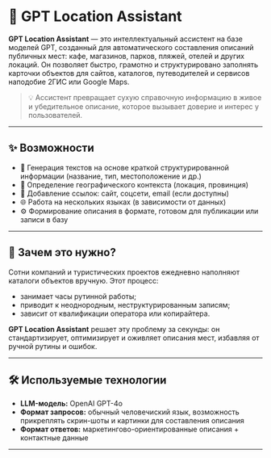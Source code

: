 # 🧭 GPT Location Assistant

**GPT Location Assistant** — это интеллектуальный ассистент на базе моделей GPT, созданный для автоматического составления описаний публичных мест: кафе, магазинов, парков, пляжей, отелей и других локаций. Он позволяет быстро, грамотно и структурировано заполнять карточки объектов для сайтов, каталогов, путеводителей и сервисов наподобие 2ГИС или Google Maps.

> 💡 Ассистент превращает сухую справочную информацию в живое и убедительное описание, которое вызывает доверие и интерес у пользователей.

---

## ✨ Возможности

- 📝 Генерация текстов на основе краткой структурированной информации (название, тип, местоположение и др.)
- 📍 Определение географического контекста (локация, провинция)
- 🔗 Добавление ссылок: сайт, соцсети, email (если доступны)
- 🌐 Работа на нескольких языках (в зависимости от данных)
- ⚙️ Формирование описания в формате, готовом для публикации или записи в базу

---

## 🎯 Зачем это нужно?

Сотни компаний и туристических проектов ежедневно наполняют каталоги объектов вручную. Этот процесс:
- занимает часы рутинной работы;
- приводит к неоднородным, неструктурированным записям;
- зависит от квалификации оператора или копирайтера.

**GPT Location Assistant** решает эту проблему за секунды: он стандартизирует, оптимизирует и оживляет описания мест, избавляя от ручной рутины и ошибок.

---

## 🛠 Используемые технологии

- **LLM-модель:** OpenAI GPT-4о  
- **Формат запросов:** обычный человечиский язык, возможность прикреплять скрин-шоты и картинки для составления описания  
- **Формат ответов:** маркетингово-ориентированные описания + контактные данные  

---
